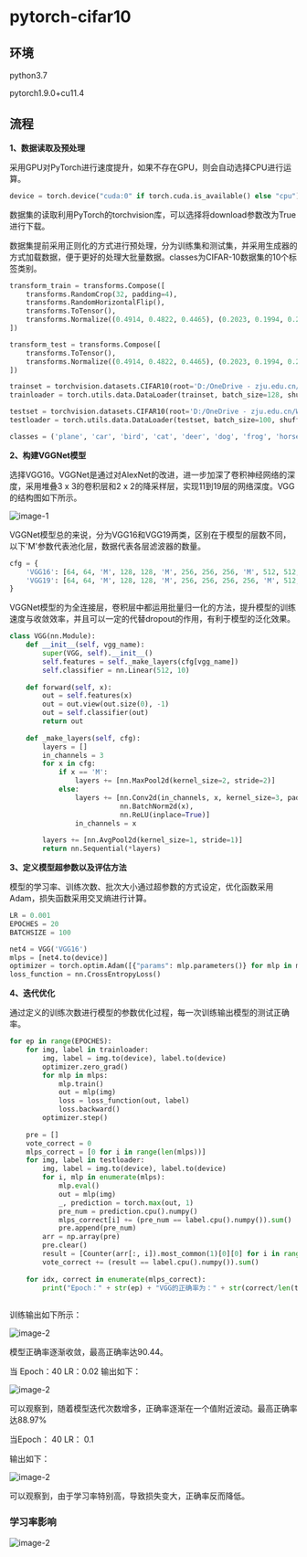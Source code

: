 # pytorch-cifar10
## 环境
python3.7

pytorch1.9.0+cu11.4
## 流程

**1、数据读取及预处理**

采用GPU对PyTorch进行速度提升，如果不存在GPU，则会自动选择CPU进行运算。

```python
device = torch.device("cuda:0" if torch.cuda.is_available() else "cpu")
```

数据集的读取利用PyTorch的torchvision库，可以选择将download参数改为True进行下载。

数据集提前采用正则化的方式进行预处理，分为训练集和测试集，并采用生成器的方式加载数据，便于更好的处理大批量数据。classes为CIFAR-10数据集的10个标签类别。
```python
transform_train = transforms.Compose([
    transforms.RandomCrop(32, padding=4),
    transforms.RandomHorizontalFlip(),
    transforms.ToTensor(),
    transforms.Normalize((0.4914, 0.4822, 0.4465), (0.2023, 0.1994, 0.2010)),
])

transform_test = transforms.Compose([
    transforms.ToTensor(),
    transforms.Normalize((0.4914, 0.4822, 0.4465), (0.2023, 0.1994, 0.2010)),
])

trainset = torchvision.datasets.CIFAR10(root='D:/OneDrive - zju.edu.cn/Work/code_deeplearning/data', train=True, download=False, transform=transform_train)
trainloader = torch.utils.data.DataLoader(trainset, batch_size=128, shuffle=True, num_workers=0)

testset = torchvision.datasets.CIFAR10(root='D:/OneDrive - zju.edu.cn/Work/code_deeplearning/data', train=False, download=False, transform=transform_test)
testloader = torch.utils.data.DataLoader(testset, batch_size=100, shuffle=False, num_workers=0)

classes = ('plane', 'car', 'bird', 'cat', 'deer', 'dog', 'frog', 'horse', 'ship', 'truck')
```
**2、构建VGGNet模型**

选择VGG16。VGGNet是通过对AlexNet的改进，进一步加深了卷积神经网络的深度，采用堆叠3 x 3的卷积层和2 x 2的降采样层，实现11到19层的网络深度。VGG的结构图如下所示。

![image-1](https://github.com/wuzhengyang/IMG/blob/main/image-1.png)

VGGNet模型总的来说，分为VGG16和VGG19两类，区别在于模型的层数不同，以下'M'参数代表池化层，数据代表各层滤波器的数量。

```python
cfg = {
    'VGG16': [64, 64, 'M', 128, 128, 'M', 256, 256, 256, 'M', 512, 512, 512, 'M', 512, 512, 512, 'M'],
    'VGG19': [64, 64, 'M', 128, 128, 'M', 256, 256, 256, 256, 'M', 512, 512, 512, 512, 'M', 512, 512, 512, 512, 'M']
}
```

VGGNet模型的为全连接层，卷积层中都运用批量归一化的方法，提升模型的训练速度与收敛效率，并且可以一定的代替dropout的作用，有利于模型的泛化效果。
```python
class VGG(nn.Module):
    def __init__(self, vgg_name):
        super(VGG, self).__init__()
        self.features = self._make_layers(cfg[vgg_name])
        self.classifier = nn.Linear(512, 10)
    
    def forward(self, x):
        out = self.features(x)
        out = out.view(out.size(0), -1)
        out = self.classifier(out)
        return out
    
    def _make_layers(self, cfg):
        layers = []
        in_channels = 3
        for x in cfg:
            if x == 'M':
                layers += [nn.MaxPool2d(kernel_size=2, stride=2)]
            else:
                layers += [nn.Conv2d(in_channels, x, kernel_size=3, padding=1),
                           nn.BatchNorm2d(x),
                           nn.ReLU(inplace=True)]
                in_channels = x
        
        layers += [nn.AvgPool2d(kernel_size=1, stride=1)]
        return nn.Sequential(*layers)
```
**3、定义模型超参数以及评估方法**

模型的学习率、训练次数、批次大小通过超参数的方式设定，优化函数采用Adam，损失函数采用交叉熵进行计算。

```python
LR = 0.001
EPOCHES = 20
BATCHSIZE = 100

net4 = VGG('VGG16')
mlps = [net4.to(device)]
optimizer = torch.optim.Adam([{"params": mlp.parameters()} for mlp in mlps], lr=LR)
loss_function = nn.CrossEntropyLoss()
```

**4、迭代优化**

通过定义的训练次数进行模型的参数优化过程，每一次训练输出模型的测试正确率。

```python
for ep in range(EPOCHES):
    for img, label in trainloader:
        img, label = img.to(device), label.to(device)
        optimizer.zero_grad()
        for mlp in mlps:
            mlp.train()
            out = mlp(img)
            loss = loss_function(out, label)
            loss.backward()
        optimizer.step()
    
    pre = []
    vote_correct = 0
    mlps_correct = [0 for i in range(len(mlps))]
    for img, label in testloader:
        img, label = img.to(device), label.to(device)
        for i, mlp in enumerate(mlps):
            mlp.eval()
            out = mlp(img)
            _, prediction = torch.max(out, 1)
            pre_num = prediction.cpu().numpy()
            mlps_correct[i] += (pre_num == label.cpu().numpy()).sum()
            pre.append(pre_num)
        arr = np.array(pre)
        pre.clear()
        result = [Counter(arr[:, i]).most_common(1)[0][0] for i in range(BATCHSIZE)]
        vote_correct += (result == label.cpu().numpy()).sum()
    
    for idx, correct in enumerate(mlps_correct):
        print("Epoch：" + str(ep) + "VGG的正确率为：" + str(correct/len(testloader)))
        
```

训练输出如下所示：

![image-2](https://github.com/wuzhengyang/IMG/blob/main/image-4.png)

模型正确率逐渐收敛，最高正确率达90.44。

当 Epoch：40    LR：0.02
输出如下：

![image-2](https://github.com/wuzhengyang/IMG/blob/main/image-2.png)

可以观察到，随着模型迭代次数增多，正确率逐渐在一个值附近波动。最高正确率达88.97%

当Epoch： 40    LR： 0.1 

输出如下：

![image-2](https://github.com/wuzhengyang/IMG/blob/main/image-3.png)

可以观察到，由于学习率特别高，导致损失变大，正确率反而降低。


### 学习率影响

![image-2](https://github.com/wuzhengyang/IMG/blob/main/image-5.png)
